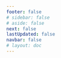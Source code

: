 ```yaml
---
footer: false
# sidebar: false
# aside: false
next: false
lastUpdated: false
navbar: false
# layout: doc
---
```


<script setup>
const chatPrompts = [
  { id: "49", text: "popular pages of this site, table", category: "general" },
  { id: "49", text: "this site, top 20 FAQ", category: "general" },
  { id: "49", text: "free zone site links, table", category: "general" },
  { id: "49", text: "table of links to free zone sites with price", category: "general" },
  // Бизнес-услуги (первый блок)
  { id: "1", text: "Company registration in UAE", category: "business" },
  { id: "2", text: "Mainland company setup", category: "business" },
  { id: "3", text: "Free zone company registration", category: "business" },
  { id: "4", text: "Offshore company formation", category: "business" },
  { id: "5", text: "UAE freelance visa", category: "business" },
  { id: "6", text: "Dubai business license", category: "business" },
  { id: "7", text: "UAE trade license requirements", category: "business" },
  { id: "23", text: "UAE business setup", category: "business" },
  { id: "24", text: "Dubai free zones", category: "business" },
  { id: "25", text: "UAE company registration", category: "business" },
  { id: "26", text: "UAE freelance visa", category: "business" },
  
  // Визы и иммиграция
  { id: "8", text: "UAE Golden Visa application", category: "visa" },
  { id: "9", text: "UAE employment visa", category: "visa" },
  { id: "10", text: "Family visa sponsorship in UAE", category: "visa" },
  { id: "11", text: "Visa medical test requirements", category: "visa" },
  { id: "12", text: "UAE residency visa process", category: "visa" },
  { id: "27", text: "UAE visa requirements", category: "visa" },
  
  // Юридические и документы
  { id: "13", text: "Emirates ID application", category: "legal" },
  { id: "14", text: "UAE document attestation", category: "legal" },
  { id: "15", text: "Power of Attorney in UAE", category: "legal" },
  { id: "16", text: "UAE business contract review", category: "legal" },
  { id: "40", text: "Emirates ID renewal", category: "legal" },
  
  // Финансовые услуги
  { id: "17", text: "UAE corporate bank account", category: "finance" },
  { id: "18", text: "UAE tax registration (VAT)", category: "finance" },
  { id: "19", text: "Accounting services in UAE", category: "finance" },
  { id: "20", text: "UAE Economic Substance Regulations", category: "finance" },
  { id: "41", text: "UAE banking services", category: "finance" },
  
  // Недвижимость и услуги
  { id: "21", text: "UAE property investment", category: "property" },
  { id: "22", text: "Dubai office space rental", category: "property" },

  // Здравоохранение
  { id: "47", text: "UAE health insurance", category: "healthcare" },
  { id: "48", text: "Best hospitals in Dubai", category: "healthcare" },
  { id: "49", text: "Medical check-up UAE", category: "healthcare" },
  
  // Туризм и развлечения (в конце)
  { id: "28", text: "Dubai tourist attractions", category: "travel" },
  { id: "29", text: "Expo City Dubai", category: "attractions" },
  { id: "30", text: "Dubai Frame tickets", category: "attractions" },
  { id: "31", text: "Burj Khalifa tickets", category: "attractions" },
  { id: "32", text: "Museum of the Future", category: "attractions" },
  { id: "33", text: "Abu Dhabi Louvre", category: "attractions" },
  { id: "34", text: "Ferrari World Abu Dhabi", category: "attractions" },
  { id: "35", text: "Dubai Mall shopping", category: "shopping" },
]
</script>

<AIChat :prompts="chatPrompts" />
